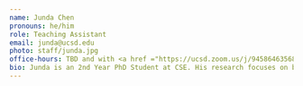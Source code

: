 ```yaml
---
name: Junda Chen
pronouns: he/him
role: Teaching Assistant
email: junda@ucsd.edu
photo: staff/junda.jpg
office-hours: TBD and with <a href ="https://ucsd.zoom.us/j/94586463568">Online</a>.
bio: Junda is an 2nd Year PhD Student at CSE. His research focuses on building efficient and scalable LLM inference engines.
---
```

